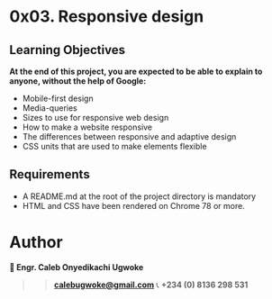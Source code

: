 # 0x03. Responsive design

## Learning Objectives
**At the end of this project, you are expected to be able to explain to anyone, without the help of Google:**
- Mobile-first design
- Media-queries
- Sizes to use for responsive web design
- How to make a website responsive
- The differences between responsive and adaptive design
- CSS units that are used to make elements flexible

## Requirements
- A README.md at the root of the project directory is mandatory
- HTML and CSS have been rendered on Chrome 78 or more.

# Author 
**👤 Engr. Caleb Onyedikachi Ugwoke**
>> **calebugwoke@gmail.com**
📞 **+234 (0) 8136 298 531**
